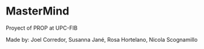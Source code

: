 # MasterMind


Proyect of PROP at UPC-FIB

Made by:
  Joel Corredor,
  Susanna Jané,
  Rosa Hortelano,
  Nicola Scognamillo
